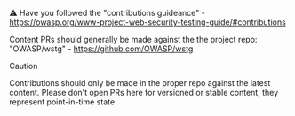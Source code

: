 :warning: Have you followed the "contributions guideance" - https://owasp.org/www-project-web-security-testing-guide/#contributions

Content PRs should generally be made against the the project repo: "OWASP/wstg" - https://github.com/OWASP/wstg

> [!CAUTION]
> Contributions should only be made in the proper repo against the latest content. Please don't open PRs here for versioned or stable content, they represent point-in-time state.  
